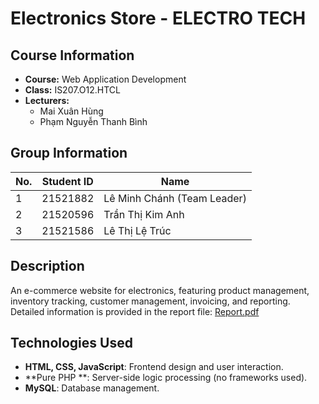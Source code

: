 # Electronics Store - ELECTRO TECH

## Course Information  
* **Course:** Web Application Development  
* **Class:** IS207.O12.HTCL  
* **Lecturers:**  
  * Mai Xuân Hùng  
  * Phạm Nguyễn Thanh Bình  

## Group Information  
| No. | Student ID | Name |  
|---- | ---------- | ---- |  
| 1 | 21521882 | Lê Minh Chánh (Team Leader) |  
| 2 | 21520596 | Trần Thị Kim Anh |  
| 3 | 21521586 | Lê Thị Lệ Trúc |  

## Description  
An e-commerce website for electronics, featuring product management, inventory tracking, customer management, invoicing, and reporting.  
Detailed information is provided in the report file: [Report.pdf](https://github.com/chanhlm/IS207.O12.HTCL-Group2/blob/main/Report.pdf)  

## Technologies Used  
- **HTML, CSS, JavaScript**: Frontend design and user interaction.  
- **Pure PHP **: Server-side logic processing (no frameworks used). 
- **MySQL**: Database management.  
